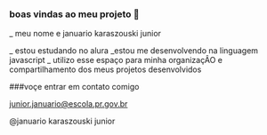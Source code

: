 ### boas vindas ao meu projeto 💙
_ meu nome e januario karaszouski junior


 _ estou estudando no alura 
 _estou me desenvolvendo na linguagem javascript
 _ utilizo esse espaço para minha organizaçÂO e compartilhamento dos meus projetos desenvolvidos 

 ###voçe entrar em contato comigo 

junior.januario@escola.pr.gov.br

@januario karaszouski junior
